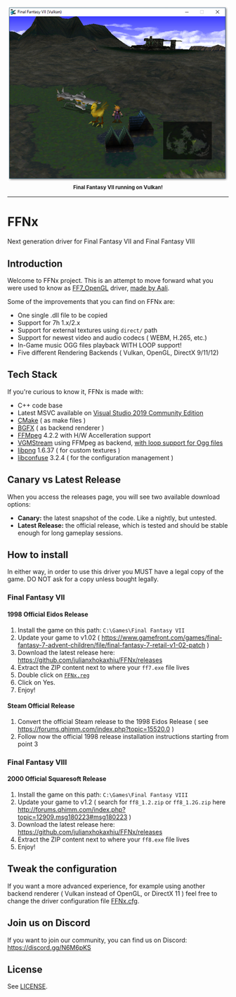 <div align="center">
  <img src=".screens/ff7.png" alt="Final Fantasy VII running on Vulkan!">
  <br><strong><small>Final Fantasy VII running on Vulkan!</small></strong>
</div>

---

# FFNx

Next generation driver for Final Fantasy VII and Final Fantasy VIII

## Introduction
Welcome to FFNx project. This is an attempt to move forward what you were used to know as [FF7_OpenGL](https://github.com/Aali132/ff7_opengl) driver, [made by Aali](http://forums.qhimm.com/index.php?topic=14922.0).

Some of the improvements that you can find on FFNx are:
- One single .dll file to be copied
- Support for 7h 1.x/2.x
- Support for external textures using `direct/` path
- Support for newest video and audio codecs ( WEBM, H.265, etc.)
- In-Game music OGG files playback WITH LOOP support!
- Five different Rendering Backends ( Vulkan, OpenGL, DirectX 9/11/12)

## Tech Stack
If you're curious to know it, FFNx is made with:
- C++ code base
- Latest MSVC available on [Visual Studio 2019 Community Edition](https://visualstudio.microsoft.com/vs/features/cplusplus/)
- [CMake](https://cmake.org/) ( as make files )
- [BGFX](https://github.com/bkaradzic/bgfx) ( as backend renderer )
- [FFMpeg](https://www.ffmpeg.org/) 4.2.2 with H/W Accelleration support
- [VGMStream](https://github.com/julianxhokaxhiu/vgmstream) using FFMpeg as backend, [with loop support for Ogg files](https://github.com/julianxhokaxhiu/vgmstream/commit/a4155c817f709a7d75eec6b83973d2c6efae12ac)
- [libpng](http://www.libpng.org/pub/png/libpng.html) 1.6.37 ( for custom textures )
- [libconfuse](https://github.com/julianxhokaxhiu/libconfuse) 3.2.4 ( for the configuration management )

## Canary vs Latest Release
When you access the releases page, you will see two available download options:
- **Canary:** the latest snapshot of the code. Like a nightly, but untested.
- **Latest Release:** the official release, which is tested and should be stable enough for long gameplay sessions.

## How to install
In either way, in order to use this driver you MUST have a legal copy of the game. DO NOT ask for a copy unless bought legally.

### Final Fantasy VII

#### 1998 Official Eidos Release
1. Install the game on this path: `C:\Games\Final Fantasy VII`
2. Update your game to v1.02 ( https://www.gamefront.com/games/final-fantasy-7-advent-children/file/final-fantasy-7-retail-v1-02-patch )
2. Download the latest release here: https://github.com/julianxhokaxhiu/FFNx/releases
3. Extract the ZIP content next to where your `ff7.exe` file lives
4. Double click on [`FFNx.reg`](misc/FFNx.reg)
5. Click on Yes.
6. Enjoy!

#### Steam Official Release
1. Convert the official Steam release to the 1998 Eidos Release ( see https://forums.qhimm.com/index.php?topic=15520.0 )
2. Follow now the official 1998 release installation instructions starting from point 3

### Final Fantasy VIII

#### 2000 Official Squaresoft Release
1. Install the game on this path: `C:\Games\Final Fantasy VIII`
2. Update your game to v1.2 ( search for `ff8_1.2.zip` or `ff8_1.2G.zip` here http://forums.qhimm.com/index.php?topic=12909.msg180223#msg180223 )
2. Download the latest release here: https://github.com/julianxhokaxhiu/FFNx/releases
3. Extract the ZIP content next to where your `ff8.exe` file lives
4. Enjoy!

## Tweak the configuration
If you want a more advanced experience, for example using another backend renderer ( Vulkan instead of OpenGL, or DirectX 11 ) feel free to change the driver configuration file [FFNx.cfg](misc/FFNx.cfg).

## Join us on Discord
If you want to join our community, you can find us on Discord: https://discord.gg/N6M6pKS

## License
See [LICENSE](LICENSE).
